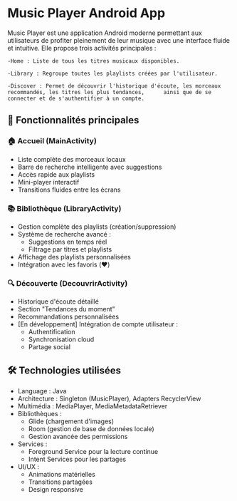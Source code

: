 # Music Player Android App

Music Player est une application Android moderne permettant aux utilisateurs de profiter pleinement de leur musique avec une interface fluide et intuitive.
Elle propose trois activités principales :

	-Home : Liste de tous les titres musicaux disponibles.

	-Library : Regroupe toutes les playlists créées par l'utilisateur.

	-Discover : Permet de découvrir l'historique d'écoute, les morceaux recommandés, les titres les plus tendances, 	 ainsi que de se connecter et de s'authentifier à un compte.

## 📱 Fonctionnalités principales

### 🏠 Accueil (MainActivity)
- Liste complète des morceaux locaux
- Barre de recherche intelligente avec suggestions
- Accès rapide aux playlists
- Mini-player interactif
- Transitions fluides entre les écrans

### 📚 Bibliothèque (LibraryActivity)
- Gestion complète des playlists (création/suppression)
- Système de recherche avancé :
  - Suggestions en temps réel
  - Filtrage par titres et playlists
- Affichage des playlists personnalisées
- Intégration avec les favoris (❤️)

### 🔍 Découverte (DecouvrirActivity)
- Historique d'écoute détaillé
- Section "Tendances du moment"
- Recommandations personnalisées
- [En développement] Intégration de compte utilisateur :
  - Authentification
  - Synchronisation cloud
  - Partage social


## 🛠 Technologies utilisées
- Language : Java
- Architecture : Singleton (MusicPlayer), Adapters RecyclerView
- Multimédia : MediaPlayer, MediaMetadataRetriever
- Bibliothèques :
  - Glide (chargement d'images)
  - Room (gestion de base de données locale)
  - Gestion avancée des permissions
- Services :
  - Foreground Service pour la lecture continue
  - Intent Services pour les partages
- UI/UX :
  - Animations matérielles
  - Transitions partagées
  - Design responsive
